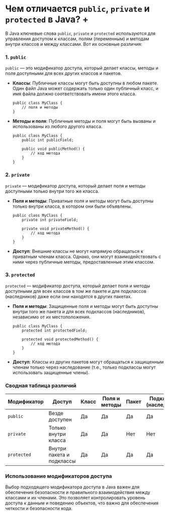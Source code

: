 # Чем отличается `public`, `private` и `protected` в Java? +

В Java ключевые слова `public`, `private` и `protected` используются для управления доступом к классам, полям (переменным) и методам внутри классов и между классами. Вот их основные различия:

### 1. `public`

`public` — это модификатор доступа, который делает классы, методы и поля доступными для всех других классов и пакетов.

- **Классы**: Публичные классы могут быть доступны в любом пакете. Один файл Java может содержать только один публичный класс, и имя файла должно соответствовать имени этого класса.

  ```
  public class MyClass {
      // поля и методы
  }
  ```

- **Методы и поля**: Публичные методы и поля могут быть вызваны и использованы из любого другого класса.

  ```
  public class MyClass {
      public int publicField;
      
      public void publicMethod() {
          // код метода
      }
  }
  ```

### 2. `private`

`private` — модификатор доступа, который делает поля и методы доступными только внутри того же класса.

- **Поля и методы**: Приватные поля и методы могут быть доступны только внутри класса, в котором они были объявлены.

  ```
  public class MyClass {
      private int privateField;
      
      private void privateMethod() {
          // код метода
      }
  }
  ```

- **Доступ**: Внешние классы не могут напрямую обращаться к приватным членам класса. Однако, они могут взаимодействовать с ними через публичные методы, предоставленные этим классом.

### 3. `protected`

`protected` — модификатор доступа, который делает поля и методы доступными для всех классов в том же пакете и для подклассов (наследников) даже если они находятся в других пакетах.

- **Поля и методы**: Защищенные поля и методы могут быть доступны внутри того же пакета и для всех подклассов (наследников), независимо от их местоположения.

  ```
  public class MyClass {
      protected int protectedField;
      
      protected void protectedMethod() {
          // код метода
      }
  }
  ```

- **Доступ**: Классы из других пакетов могут обращаться к защищенным членам только через наследование (т.е., только подклассы могут использовать защищенные члены).

### Сводная таблица различий

| Модификатор | Доступ                   | Класс | Поля и методы | Пакет | Подкласс (наследник) | Внешний класс |
|-------------|--------------------------|-------|----------------|-------|----------------------|---------------|
| `public`    | Везде доступен           | Да    | Да             | Да    | Да                   | Да            |
| `private`   | Только внутри класса     | Да    | Да             | Нет   | Нет                  | Нет           |
| `protected` | Внутри пакета и подклассы| Да    | Да             | Да    | Да                   | Нет           |

### Использование модификаторов доступа

Выбор подходящего модификатора доступа в Java важен для обеспечения безопасности и правильного взаимодействия между классами и их членами. Это позволяет контролировать уровень доступа к данным и поведению объектов, что важно для обеспечения четкости и безопасности кода.